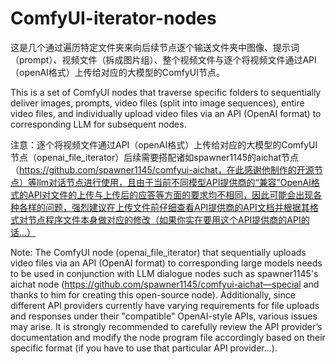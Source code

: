 # ComfyUI-iterator-nodes
这是几个通过遍历特定文件夹来向后续节点逐个输送文件夹中图像、提示词（prompt）、视频文件（拆成图片组）、整个视频文件与逐个将视频文件通过API（openAI格式）上传给对应的大模型的ComfyUI节点。 

This is a set of ComfyUI nodes that traverse specific folders to sequentially deliver images, prompts, video files (split into image sequences), entire video files, and individually upload video files via an API (OpenAI format) to corresponding LLM for subsequent nodes.

注意：逐个将视频文件通过API（openAI格式）上传给对应的大模型的ComfyUI节点（openai_file_iterator）后续需要搭配诸如spawner1145的aichat节点（https://github.com/spawner1145/comfyui-aichat，在此感谢他制作的开源节点）等llm对话节点进行使用，且由于当前不同模型API提供商的“兼容”OpenAI格式的API对文件的上传与上传后的应答等方面的要求均不相同，因此可能会出现各种各样的问题，强烈建议在上传文件前仔细查看API提供商的API文档并根据其格式对节点程序文件本身做对应的修改（如果你实在要用这个API提供商的API的话...）

Note: The ComfyUI node (openai_file_iterator) that sequentially uploads video files via an API (OpenAI format) to corresponding large models needs to be used in conjunction with LLM dialogue nodes such as spawner1145's aichat node (https://github.com/spawner1145/comfyui-aichat—special and thanks to him for creating this open-source node). Additionally, since different API providers currently have varying requirements for file uploads and responses under their "compatible" OpenAI-style APIs, various issues may arise. It is strongly recommended to carefully review the API provider’s documentation and modify the node program file accordingly based on their specific format (if you have to use that particular API provider...).


















